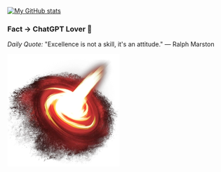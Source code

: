 [![My GitHub stats](https://github-readme-stats.vercel.app/api?username=CedrickGD&theme=dark)](https://github.com/CedrickGD/github-readme-stats)


### Fact -> ChatGPT Lover 👑

<!--STARTS_QUOTE-->
*Daily Quote:* "Excellence is not a skill, it's an attitude." — Ralph Marston
<!--ENDS_QUOTE-->

[![Music I listen to --> ](https://github.com/CedrickGD/CedrickGD/blob/main/Alpha.png)](https://www.youtube.com/watch?v=iIbZk3tOesM&list=RDGMEMFaJ_9aiYcruIqS2U_rnQ1w&index=27)


